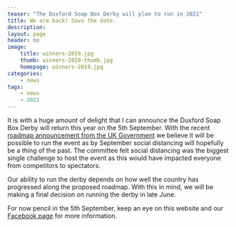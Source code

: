 ```yaml
---
teaser: "The Duxford Soap Box Derby will plan to run in 2021"
title: We are back! Save the date.
description:
layout: page
header: no
image: 
    title: winners-2019.jpg
    thumb: winners-2019-thumb.jpg
    homepage: winners-2019.jpg
categories:
    - news
tags:
    - news
    - 2021
---
```


It is with a huge amount of delight that I can announce the Duxford Soap Box Derby will return this year on the 5th September. With the recent [roadmap announcement from the UK Government][1] we believe it will be possible to run the event as by September social distancing will hopefully be a thing of the past. The committee felt social distancing was the biggest single challenge to host the event as this would have impacted everyone from competitors to spectators. 

Our ability to run the derby depends on how well the country has progressed along the proposed roadmap. With this in mind, we will be making a final decision on running the derby in late June. 

For now pencil in the 5th September, keep an eye on this website and our [Facebook page][2] for more information.

[1]: https://www.gov.uk/government/publications/covid-19-response-spring-2021/covid-19-response-spring-2021-summary
[2]: https://www.facebook.com/DuxfordSoapBoxDerby/

